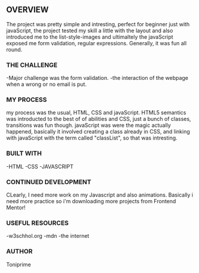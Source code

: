 ## OVERVIEW

The project was pretty simple and intresting, perfect for beginner just with javaScript, the project tested my skill a little with the layout and also introduced me to the list-style-images and ultimaltely the javaScript exposed me form validation, regular expressions. Generally, it was fun all round.

### THE CHALLENGE

-Major challenge was the form validation.
-the interaction of the webpage when a wrong or no email is put.

### MY PROCESS

my process was the usual, HTML, CSS and javaScript. HTML5 semantics was introducted to the best of of abilities and CSS, just a bunch of classes, transitions was fun though. javaScript was were the magic actually happened, basically it involved creating a class already in CSS, and linking with javaScript with the term called "classList", so that was intresting.

### BUILT WITH

-HTML
-CSS
-JAVASCRIPT

### CONTINUED DEVELOPMENT

CLearly, I need more work on my Javascript and also animations. Basically i need more practice so i'm downloading more projects from Frontend Mentor!

### USEFUL RESOURCES

-w3schhol.org
-mdn
-the internet

### AUTHOR

Toniprime  